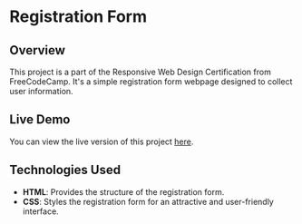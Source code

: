 # Registration Form

## Overview

This project is a part of the Responsive Web Design Certification from FreeCodeCamp. It's a simple registration form webpage designed to collect user information.

## Live Demo

You can view the live version of this project [here](https://ahmedmahmoudmmd.github.io/freecodecamp_project3/).

## Technologies Used

- **HTML**: Provides the structure of the registration form.
- **CSS**: Styles the registration form for an attractive and user-friendly interface.




